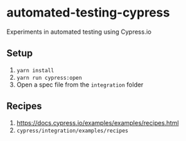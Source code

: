 # automated-testing-cypress

Experiments in automated testing using Cypress.io

## Setup

1. `yarn install`
2. `yarn run cypress:open`
3. Open a spec file from the `integration` folder

## Recipes

1. https://docs.cypress.io/examples/examples/recipes.html
2. `cypress/integration/examples/recipes`
